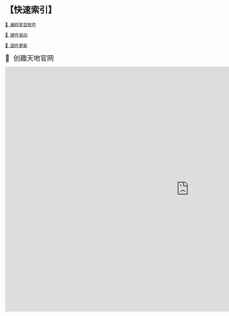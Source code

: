 # 【快速索引】

<a href="https://cfunworld.com/#/product?id=0" class="index" target="_blank">🔎&nbsp; 编程星空软件</a>

<a href="https://dict.cfunworld.com/download/driver/%E5%88%9B%E8%B6%A3%E6%98%9F%E7%9B%92%E9%A9%B1%E5%8A%A8.html" class="index" target="_blank">🔎&nbsp;  硬件驱动</a>

<a href="https://dict.cfunworld.com/download/firmware/%E5%88%9B%E8%B6%A3%E6%98%9F%E7%9B%92%E5%9B%BA%E4%BB%B6.html" class="index" target="_blank">🔎&nbsp;  固件更新</a>

<a href="https://cfunworld.com" style="font-size: 22px;text-decoration: none" target="_blank">🔎&nbsp;  创趣天地官网</a>

<!-- <a href="https://www.bilibili.com/video/BV1YdX6YGEBK/?spm_id_from=333.1387.collection.video_card.click&vd_source=d34a80bae9d64a0c5a0716bd47877802" class="index" target="_blank">💡&nbsp; 快速上手 —— 点亮板载灯</a> -->

<!-- <a href="" class="index" target="_blank">📦️&nbsp;  课件资料合集（正在更新）</a> -->

<iframe src="https://www.bilibili.com/video/BV15oKAzYE1x/?vd_source=d34a80bae9d64a0c5a0716bd47877802" width="1200" height="800" frameborder="no" sandbox="allow-scripts allow-same-origin allow-popups"/>

<style lang="scss">
.index {
  font-size: 22px;
  text-decoration: none !important;
}
</style>